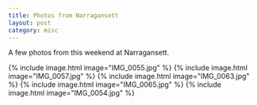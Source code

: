 ```yaml
---
title: Photos from Narragansett
layout: post
category: misc
---
```


A few photos from this weekend at Narragansett.

{% include image.html image="IMG_0055.jpg" %}
{% include image.html image="IMG_0057.jpg" %}
{% include image.html image="IMG_0063.jpg" %}
{% include image.html image="IMG_0065.jpg" %}
{% include image.html image="IMG_0054.jpg" %}
